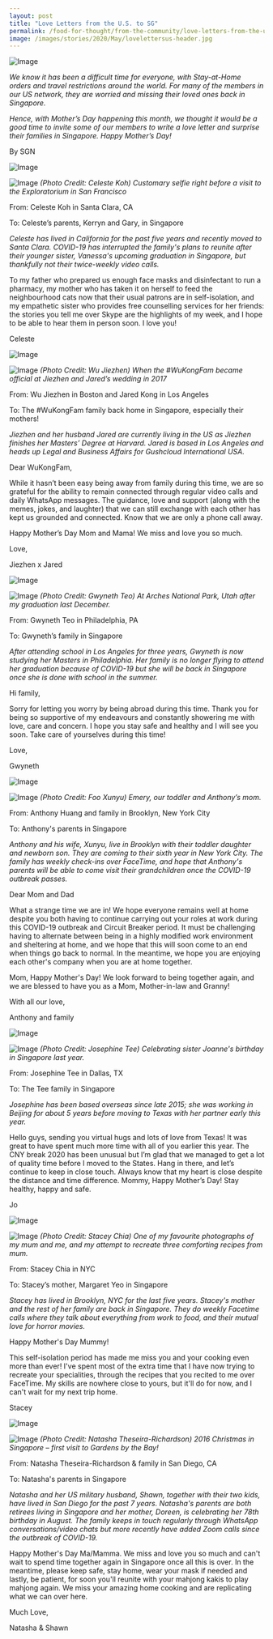 ```yaml
---
layout: post
title: "Love Letters from the U.S. to SG"
permalink: /food-for-thought/from-the-community/love-letters-from-the-us-to-sg
image: /images/stories/2020/May/lovelettersus-header.jpg
---
```


![Image](/images/stories/2020/May/lovelettersus-header.jpg)

_We know it has been a difficult time for everyone, with Stay-at-Home orders and travel restrictions around the world. For many of the members in our US network, they are worried and missing their loved ones back in Singapore._    

_Hence, with Mother’s Day happening this month, we thought it would be a good time to invite some of our members to write a love letter and surprise their families in Singapore. Happy Mother’s Day!_

By SGN

![Image](/images/stories/2020/May/lovelettersus-hearts.jpg)

![Image](/images/stories/2020/May/lovelettersus-1.jpg)
_(Photo Credit: Celeste Koh) Customary selfie right before a visit to the Exploratorium in San Francisco_

From: Celeste Koh in Santa Clara, CA

To: Celeste’s parents, Kerryn and Gary, in Singapore

_Celeste has lived in California for the past five years and recently moved to Santa Clara. COVID-19 has interrupted the family's plans to reunite after their younger sister, Vanessa's upcoming graduation in Singapore, but thankfully not their twice-weekly video calls._

To my father who prepared us enough face masks and disinfectant to run a pharmacy, my mother who has taken it on herself to feed the neighbourhood cats now that their usual patrons are in self-isolation, and my empathetic sister who provides free counselling services for her friends: the stories you tell me over Skype are the highlights of my week, and I hope to be able to hear them in person soon. I love you!

Celeste

![Image](/images/stories/2020/May/lovelettersus-hearts.jpg)

![Image](/images/stories/2020/May/lovelettersus-2.jpg)
_(Photo Credit: Wu Jiezhen) When the #WuKongFam became official at Jiezhen and Jared’s wedding in 2017_

From: Wu Jiezhen in Boston and Jared Kong in Los Angeles

To: The #WuKongFam family back home in Singapore, especially their mothers! 

_Jiezhen and her husband Jared are currently living in the US as Jiezhen finishes her Masters’ Degree at Harvard. Jared is based in Los Angeles and heads up Legal and Business Affairs for Gushcloud International USA._

Dear WuKongFam,

While it hasn’t been easy being away from family during this time, we are so grateful for the ability to remain connected through regular video calls and daily WhatsApp messages. The guidance, love and support (along with the memes, jokes, and laughter) that we can still exchange with each other has kept us grounded and connected. Know that we are only a phone call away. 

Happy Mother’s Day Mom and Mama! We miss and love you so much.

Love,

Jiezhen x Jared

![Image](/images/stories/2020/May/lovelettersus-hearts.jpg)

![Image](/images/stories/2020/May/lovelettersus-3.jpg)
_(Photo Credit: Gwyneth Teo) At Arches National Park, Utah after my graduation last December._

From: Gwyneth Teo in Philadelphia, PA

To: Gwyneth’s family in Singapore 

_After attending school in Los Angeles for three years, Gwyneth is now studying her Masters in Philadelphia. Her family is no longer flying to attend her graduation because of COVID-19 but she will be back in Singapore once she is done with school in the summer._

Hi family, 

Sorry for letting you worry by being abroad during this time. Thank you for being so supportive of my endeavours and constantly showering me with love, care and concern. I hope you stay safe and healthy and I will see you soon. Take care of yourselves during this time! 

Love, 

Gwyneth 

![Image](/images/stories/2020/May/lovelettersus-hearts.jpg)

![Image](/images/stories/2020/May/lovelettersus-4.jpg)
_(Photo Credit: Foo Xunyu) Emery, our toddler and Anthony’s mom._

From: Anthony Huang and family in Brooklyn, New York City

To: Anthony's parents in Singapore

_Anthony and his wife, Xunyu, live in Brooklyn with their toddler daughter and newborn son. They are coming to their sixth year in New York City. The family has weekly check-ins over FaceTime, and hope that Anthony's parents will be able to come visit their grandchildren once the COVID-19 outbreak passes._

Dear Mom and Dad

What a strange time we are in! We hope everyone remains well at home despite you both having to continue carrying out your roles at work during this COVID-19 outbreak and Circuit Breaker period. It must be challenging having to alternate between being in a highly modified work environment and sheltering at home, and we hope that this will soon come to an end when things go back to normal. In the meantime, we hope you are enjoying each other's company when you are at home together. 

Mom, Happy Mother's Day! We look forward to being together again, and we are blessed to have you as a Mom, Mother-in-law and Granny! 

With all our love,

Anthony and family 

![Image](/images/stories/2020/May/lovelettersus-hearts.jpg)

![Image](/images/stories/2020/May/lovelettersus-5.jpg)
_(Photo Credit: Josephine Tee) Celebrating sister Joanne's birthday in Singapore last year._

From: Josephine Tee in Dallas, TX

To: The Tee family in Singapore

_Josephine has been based overseas since late 2015; she was working in Beijing for about 5 years before moving to Texas with her partner early this year._

Hello guys, sending you virtual hugs and lots of love from Texas! It was great to have spent much more time with all of you earlier this year. The CNY break 2020 has been unusual but I’m glad that we managed to get a lot of quality time before I moved to the States. Hang in there, and let’s continue to keep in close touch. Always know that my heart is close despite the distance and time difference. Mommy, Happy Mother’s Day! Stay healthy, happy and safe.

Jo

![Image](/images/stories/2020/May/lovelettersus-hearts.jpg)

![Image](/images/stories/2020/May/lovelettersus-6.jpg)
_(Photo Credit: Stacey Chia) One of my favourite photographs of my mum and me, and my attempt to recreate three comforting recipes from mum._

From: Stacey Chia in NYC

To: Stacey’s mother, Margaret Yeo in Singapore  

_Stacey has lived in Brooklyn, NYC for the last five years. Stacey's mother and the rest of her family are back in Singapore. They do weekly Facetime calls where they talk about everything from work to food, and their mutual love for horror movies._

Happy Mother's Day Mummy! 

This self-isolation period has made me miss you and your cooking even more than ever! I've spent most of the extra time that I have now trying to recreate your specialities, through the recipes that you recited to me over FaceTime. My skills are nowhere close to yours, but it'll do for now, and I can't wait for my next trip home. 

Stacey

![Image](/images/stories/2020/May/lovelettersus-hearts.jpg)

![Image](/images/stories/2020/May/lovelettersus-7.jpg)
_(Photo Credit: Natasha Theseira-Richardson) 2016 Christmas in Singapore – first visit to Gardens by the Bay!_

From: Natasha Theseira-Richardson & family in San Diego, CA

To: Natasha's parents in Singapore

_Natasha and her US military husband, Shawn, together with their two kids, have lived in San Diego for the past 7 years. Natasha's parents are both retirees living in Singapore and her mother, Doreen, is celebrating her 78th birthday in August. The family keeps in touch regularly through WhatsApp conversations/video chats but more recently have added Zoom calls since the outbreak of COVID-19._

Happy Mother's Day Ma/Mamma. We miss and love you so much and can't wait to spend time together again in Singapore once all this is over. In the meantime, please keep safe, stay home, wear your mask if needed and lastly, be patient, for soon you'll reunite with your mahjong kakis to play mahjong again. We miss your amazing home cooking and are replicating what we can over here. 

Much Love, 

Natasha & Shawn 
